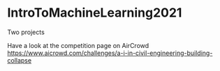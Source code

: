 # IntroToMachineLearning2021
Two projects

Have a look at the competition page on AirCrowd https://www.aicrowd.com/challenges/a-i-in-civil-engineering-building-collapse
